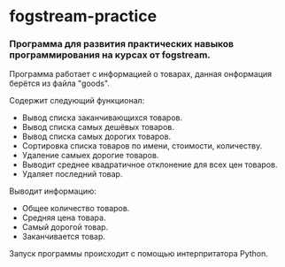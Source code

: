 # fogstream-practice
### Программа для развития практических навыков программирования на курсах от fogstream.

Программа работает с информацией о товарах, данная онформация берётся из файла "goods".

Содержит следующий функционал:
* Вывод списка заканчивающихся товаров.
* Вывод списка самых дешёвых товаров.
* Вывод списка самых дорогих товаров.
* Сортировка списка товаров по имени, стоимости, количеству.
* Удаление самыех дорогие товаров.
* Выводит среднее квадратичное отклонение для всех цен товаров.
* Удаляет последний товар.

Выводит информацию:
* Общее количество товаров.
* Средняя цена товара.
* Самый дорогой товар.
* Заканчивается товар.

Запуск программы происходит с помощью интерпритатора Python.

    
